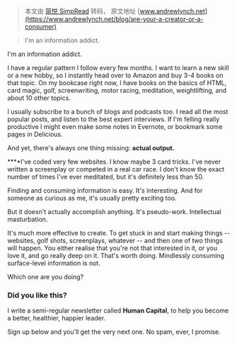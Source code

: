 > 本文由 [简悦 SimpRead](http://ksria.com/simpread/) 转码， 原文地址 [www.andrewlynch.net](https://www.andrewlynch.net/blog/are-your-a-creator-or-a-consumer)

> I'm an information addict.

I'm an information addict.

I have a regular pattern I follow every few months. I want to learn a new skill or a new hobby, so I instantly head over to Amazon and buy 3-4 books on that topic. On my bookcase right now, I have books on the basics of HTML, card magic, golf, screenwriting, motor racing, meditation, weightlifting, and about 10 other topics.

I usually subscribe to a bunch of blogs and podcasts too. I read all the most popular posts, and listen to the best expert interviews. If I'm felling really productive I might even make some notes in Evernote, or bookmark some pages in Delicious.

And yet, there's always one thing missing: **actual output.**

**‍**I've coded very few websites. I know maybe 3 card tricks. I've never written a screenplay or competed in a real car race. I don't know the exact number of times I've ever meditated, but it's definitely less than 50.

Finding and consuming information is easy. It's interesting. And for someone as curious as me, it's usually pretty exciting too.

But it doesn't actually accomplish anything. It's pseudo-work. Intellectual masturbation.

It's much more effective to create. To get stuck in and start making things -- websites, golf shots, screenplays, whatever -- and then one of two things will happen. You either realise that you're not that interested in it, or you love it, and go really deep on it. That's worth doing. Mindlessly consuming surface-level information is not.

Which one are you doing?

### Did you like this?

I write a semi-regular newsletter called **Human Capital**, to help you become a better, healthier, happier leader.

Sign up below and you’ll get the very next one. No spam, ever, I promise.
